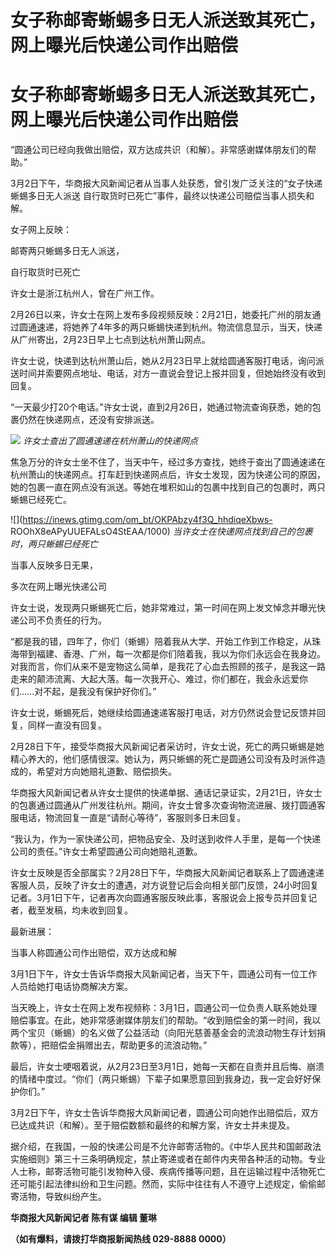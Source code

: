 # 女子称邮寄蜥蜴多日无人派送致其死亡，网上曝光后快递公司作出赔偿

# 女子称邮寄蜥蜴多日无人派送致其死亡，网上曝光后快递公司作出赔偿

“圆通公司已经向我做出赔偿，双方达成共识（和解）。非常感谢媒体朋友们的帮助。”

3月2日下午，华商报大风新闻记者从当事人处获悉，曾引发广泛关注的“女子快递蜥蜴多日无人派送 自行取货时已死亡”事件，最终以快递公司赔偿当事人损失和解。

女子网上反映：

邮寄两只蜥蜴多日无人派送，

自行取货时已死亡

许女士是浙江杭州人，曾在广州工作。

2月26日以来，许女士在网上发布多段视频反映：2月21日，她委托广州的朋友通过圆通速递，将她养了4年多的两只蜥蜴快递到杭州。物流信息显示，当天，快递从广州寄出，2月23日早上七点到达杭州萧山网点。

许女士说，快递到达杭州萧山后，她从2月23日早上就给圆通客服打电话，询问派送时间并索要网点地址、电话，对方一直说会登记上报并回复，但她始终没有收到回复。

“一天最少打20个电话。”许女士说，直到2月26日，她通过物流查询获悉，她的包裹仍然在快递网点，还没有安排派送。

![](https://inews.gtimg.com/om_bt/OWl6wQ-6szHtYhPYoaLHnvF9fk0gyojLJOPkAvsqHLMSkAA/1000)
_许女士查出了圆通速递在杭州萧山的快递网点_

焦急万分的许女士坐不住了，当天中午，经过多方查找，她终于查出了圆通速递在杭州萧山的快递网点。打车赶到快递网点后，许女士发现，因为快递公司的原因，她的包裹一直在网点没有派送。等她在堆积如山的包裹中找到自己的包裹时，两只蜥蜴已经死亡。

![](https://inews.gtimg.com/om_bt/OKPAbzy4f3Q_hhdiqeXbws-
ROOhX8eAPyUUEFALsO4StEAA/1000) _当许女士在快递网点找到自己的包裹时，两只蜥蜴已经死亡_

当事人反映多日无果，

多次在网上曝光快递公司

许女士说，发现两只蜥蜴死亡后，她非常难过，第一时间在网上发文悼念并曝光快递公司不负责任的行为。

“都是我的错，四年了，你们（蜥蜴）陪着我从大学、开始工作到工作稳定，从珠海带到福建、香港、广州，每一次都是你们陪着我，我以为你们永远会在我身边。对我而言，你们从来不是宠物这么简单，是我花了心血去照顾的孩子，是我这一路走来的颠沛流离、大起大落。每一次我开心、难过，你们都在，我会永远爱你们......对不起，是我没有保护好你们。”

许女士说，蜥蜴死后，她继续给圆通速递客服打电话，对方仍然说会登记反馈并回复，同样一直没有回复。

2月28日下午，接受华商报大风新闻记者采访时，许女士说，死亡的两只蜥蜴是她精心养大的，他们感情很深。她认为，两只蜥蜴的死亡是圆通公司没有及时派件造成的，希望对方向她赔礼道歉、赔偿损失。

华商报大风新闻记者从许女士提供的快递单据、通话记录证实，2月21日，许女士的包裹通过圆通从广州发往杭州。期间，许女士曾多次查询物流进展、拨打圆通客服电话，物流回复一直是“请耐心等待”，客服则多日未回复。

“我认为，作为一家快递公司，把物品安全、及时送到收件人手里，是每一个快递公司的责任。”许女士希望圆通公司向她赔礼道歉。

许女士反映是否全部属实？2月28日下午，华商报大风新闻记者联系上了圆通速递客服人员，反映了许女士的遭遇，对方说登记后会向相关部门反馈，24小时回复记者。3月1日下午，记者再次向圆通客服反映此事，客服说会上报专员并回复记者，截至发稿，均未收到回复。

最新进展：

当事人称圆通公司作出赔偿，双方达成和解

3月1日下午，许女士告诉华商报大风新闻记者，当天下午，圆通公司有一位工作人员给她打电话协商解决方案。

当天晚上，许女士在网上发布视频称：3月1日，圆通公司一位负责人联系她处理赔偿事宜。在此，她非常感谢媒体朋友们的帮助。“收到赔偿金的第一时间，我以两个宝贝（蜥蜴）的名义做了公益活动（向阳光慈善基金会的流浪动物生存计划捐款等），把赔偿金捐赠出去，帮助更多的流浪动物。”

最后，许女士哽咽着说，从2月23日至3月1日，她每一天都在自责并且后悔、崩溃的情绪中度过。“你们（两只蜥蜴）下辈子如果愿意回到我身边，我一定会好好保护你们。”

3月2日下午，许女士告诉华商报大风新闻记者，圆通公司向她作出赔偿后，双方已达成共识（和解）。至于赔偿数额和最终的和解方案，许女士并未提及。

据介绍，在我国，一般的快递公司是不允许邮寄活物的。《中华人民共和国邮政法实施细则》第三十三条明确规定，禁止寄递或者在邮件内夹带各种活的动物。专业人士称，邮寄活物可能引发物种入侵、疾病传播等问题，且在运输过程中活物死亡还可能引起法律纠纷和卫生问题。然而，实际中往往有人不遵守上述规定，偷偷邮寄活物，导致纠纷产生。

**华商报大风新闻记者 陈有谋 编辑 董琳**

**（如有爆料，请拨打华商报新闻热线 029-8888 0000）**

